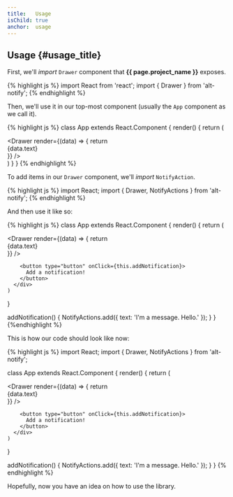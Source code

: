 ```yaml
---
title:   Usage
isChild: true
anchor:  usage
---
```


## Usage {#usage_title}

First, we'll *import* `Drawer` component that **{{ page.project_name }}** exposes.

{% highlight js %}
import React from 'react';
import { Drawer } from 'alt-notify';
{% endhighlight %}

Then, we'll use it in our top-most component (usually the `App` component as we call it).

{% highlight js %}
class App extends React.Component {
  render() {
    return (
      <div>
        <Drawer render={(data) => {
          return <div>{data.text}</div>
        }} />
      </div>
    )
  }
}
{% endhighlight %}

To add items in our `Drawer` component, we'll *import* `NotifyAction`.

{% highlight js %}
import React;
import { Drawer, NotifyActions } from 'alt-notify';
{% endhighlight %}

And then use it like so:

{% highlight js %}
class App extends React.Component {
  render() {
    return (
      <div>
        <Drawer render={(data) => {
          return <div>{data.text}</div>
        }} />

        <button type="button" onClick={this.addNotification}>
          Add a notification!
        </button>
      </div>
    )
  }

  addNotification() {
    NotifyActions.add({ text: 'I\'m a message. Hello.' });
  }
}
{%endhighlight %}

This is how our code should look like now:

{% highlight js %}
import React;
import { Drawer, NotifyActions } from 'alt-notify';

class App extends React.Component {
  render() {
    return (
      <div>
        <Drawer render={(data) => {
          return <div>{data.text}</div>
        }} />

        <button type="button" onClick={this.addNotification}>
          Add a notification!
        </button>
      </div>
    )
  }

  addNotification() {
    NotifyActions.add({ text: 'I\'m a message. Hello.' });
  }
}
{% endhighlight %}

Hopefully, now you have an idea on how to use the library.
